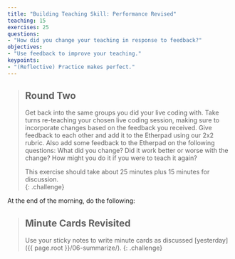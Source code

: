 ```yaml
---
title: "Building Teaching Skill: Performance Revised"
teaching: 15
exercises: 25
questions:
- "How did you change your teaching in response to feedback?"
objectives:
- "Use feedback to improve your teaching."
keypoints:
- "(Reflective) Practice makes perfect."
---
```

> ## Round Two
>
> Get back into the same groups you did your live coding with. 
> Take turns re-teaching your chosen live coding session, making sure to incorporate changes based on the feedback you received. 
> Give feedback to each
> other and add it to the Etherpad using our 2x2 rubric. Also add some feedback to the Etherpad on the following questions:
> What did you change? Did it work better or worse with the change? How might you do it if you were to teach it again?
>
>  This exercise should take about 25 minutes plus 15 minutes for discussion.    
{: .challenge}

At the end of the morning, do the following: 

> ## Minute Cards Revisited
>
> Use your sticky notes to write minute cards
> as discussed [yesterday]({{ page.root }}/06-summarize/).
{: .challenge}

